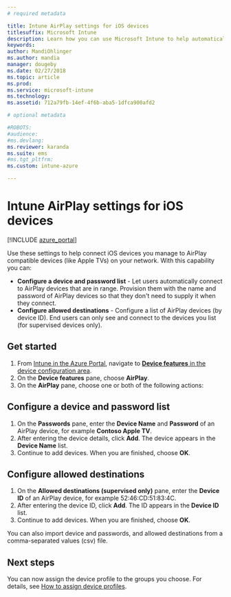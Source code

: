 ```yaml
---
# required metadata

title: Intune AirPlay settings for iOS devices
titlesuffix: Microsoft Intune
description: Learn how you can use Microsoft Intune to help automatically connect iOS devices to AirPlay compatible devices.
keywords:
author: MandiOhlinger
ms.author: mandia
manager: dougeby
ms.date: 02/27/2018
ms.topic: article
ms.prod:
ms.service: microsoft-intune
ms.technology:
ms.assetid: 712a79fb-14ef-4f6b-aba5-1dfca900afd2

# optional metadata

#ROBOTS:
#audience:
#ms.devlang:
ms.reviewer: karanda
ms.suite: ems
#ms.tgt_pltfrm:
ms.custom: intune-azure

---
```


# Intune AirPlay settings for iOS devices

[!INCLUDE [azure_portal](./includes/azure_portal.md)]

Use these settings to help connect iOS devices you manage to AirPlay compatible devices (like Apple TVs) on your network.
With this capability you can:

- **Configure a device and password list** - Let users automatically connect to AirPlay devices that are in range. Provision them with the name and password of AirPlay devices so that they don't need to supply it when they connect.
- **Configure allowed destinations** - Configure a list of AirPlay devices (by device ID). End users can only see and connect to the devices you list (for supervised devices only).

## Get started

1. From [Intune in the Azure Portal](https://portal.azure.com), navigate to [**Device features** in the device configuration area](device-features-configure.md). 
1. On the **Device features** pane, choose **AirPlay**.
2. On the **AirPlay** pane, choose one or both of the following actions:

## Configure a device and password list

1. On the **Passwords** pane, enter the **Device Name** and **Password** of an AirPlay device, for example **Contoso Apple TV**.
2. After entering the device details, click **Add**. The device appears in the **Device Name** list.
3. Continue to add devices. When you are finished, choose **OK**.


## Configure allowed destinations

1. On the **Allowed destinations (supervised only)** pane, enter the **Device ID** of an AirPlay device, for example 52:46:CD:51:83:4C.
2. After entering the device ID, click **Add**. The ID appears in the **Device ID** list.
3. Continue to add devices. When you are finished, choose **OK**.

You can also import device and passwords, and allowed destinations from a comma-separated values (csv) file.


## Next steps

You can now assign the device profile to the groups you choose. For details, see [How to assign device profiles](device-profile-assign.md).

